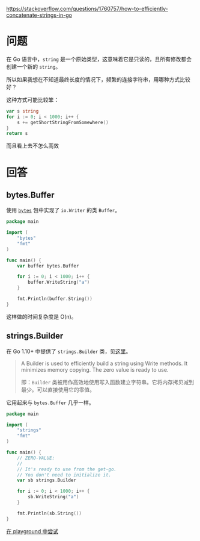 <https://stackoverflow.com/questions/1760757/how-to-efficiently-concatenate-strings-in-go>

# 问题

在 Go 语言中，`string` 是一个原始类型，这意味着它是只读的，且所有修改都会创建一个新的 `string`。

所以如果我想在不知道最终长度的情况下，频繁的连接字符串，用哪种方式比较好？

这种方式可能比较笨：

```go
var s string
for i := 0; i < 1000; i++ {
    s += getShortStringFromSomewhere()
}
return s
```

而且看上去不怎么高效

# 回答

## bytes.Buffer

使用 [`bytes`](http://golang.org/pkg/bytes/) 包中实现了 `io.Writer` 的类 `Buffer`。

```go
package main

import (
    "bytes"
    "fmt"
)

func main() {
    var buffer bytes.Buffer

    for i := 0; i < 1000; i++ {
        buffer.WriteString("a")
    }

    fmt.Println(buffer.String())
}
```

这样做的时间复杂度是 O(n)。

## strings.Builder

在 Go 1.10+ 中提供了 `strings.Builder` 类，见[这里](https://golang.org/pkg/strings/#Builder)。

> A Builder is used to efficiently build a string using Write methods. It minimizes memory copying. The zero value is ready to use.
>
> 即：`Builder` 类被用作高效地使用写入函数建立字符串。它将内存拷贝减到最少。可以直接使用它的零值。

它用起来与 `bytes.Buffer` 几乎一样。

```go
package main

import (
    "strings"
    "fmt"
)

func main() {
    // ZERO-VALUE:
    //
    // It's ready to use from the get-go.
    // You don't need to initialize it.
    var sb strings.Builder

    for i := 0; i < 1000; i++ {
        sb.WriteString("a")
    }

    fmt.Println(sb.String())
}
```

[在 playground 中尝试](https://go.dev/play/p/8uGMnyv3jya)